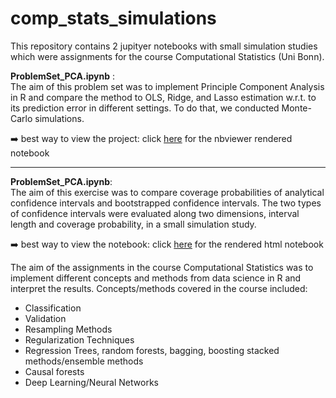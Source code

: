 # comp_stats_simulations

This repository contains 2 jupityer notebooks with small simulation studies which were assignments for the course Computational Statistics (Uni Bonn).



**ProblemSet_PCA.ipynb** :   
The aim of this problem set was to implement Principle Component Analysis in R and compare the method to OLS, Ridge, and Lasso estimation w.r.t. to its prediction error in different settings. To do that, we conducted Monte-Carlo simulations.


:arrow_right: best way to view the project: click [here]() for the nbviewer rendered notebook

---
**ProblemSet_PCA.ipynb**:   
The aim of this exercise was to compare coverage probabilities of analytical confidence intervals and bootstrapped confidence intervals.
The two types of confidence intervals were evaluated along two dimensions, interval length and coverage probability, in a small simulation study.

:arrow_right: best way to view the notebook: click [here]() for the rendered html notebook


The aim of the assignments in the course Computational Statistics was to implement different concepts and methods from data science in R and interpret the results.
Concepts/methods covered in the course included:
- Classification
- Validation
- Resampling Methods
- Regularization Techniques
- Regression Trees, random forests, bagging, boosting stacked methods/ensemble methods
- Causal forests
- Deep Learning/Neural Networks
